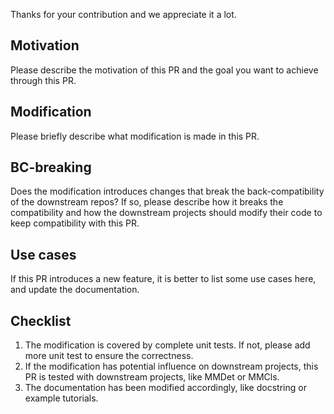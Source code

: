Thanks for your contribution and we appreciate it a lot.

## Motivation
Please describe the motivation of this PR and the goal you want to achieve through this PR.

## Modification
Please briefly describe what modification is made in this PR.

## BC-breaking
Does the modification introduces changes that break the back-compatibility of the downstream repos?
If so, please describe how it breaks the compatibility and how the downstream projects should modify their code to keep compatibility with this PR.

## Use cases
If this PR introduces a new feature, it is better to list some use cases here, and update the documentation.

## Checklist

1. The modification is covered by complete unit tests. If not, please add more unit test to ensure the correctness.
2. If the modification has potential influence on downstream projects, this PR is tested with downstream projects, like MMDet or MMCls.
3. The documentation has been modified accordingly, like docstring or example tutorials.
